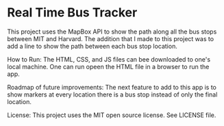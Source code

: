 # Real Time Bus Tracker

This project uses the MapBox API to show the path along all the bus stops between MIT and Harvard. The addition that I made to this project was to add a line to show the path between each bus stop location.

How to Run: The HTML, CSS, and JS files can bee downloaded to one's local machine. One can run opeen the HTML file in a browser to run the app.

Roadmap of future improvements: The next feature to add to this app is to show markers at every location there is a bus stop instead of only the final location.

License: This project uses the MIT open source license. See LICENSE file.
